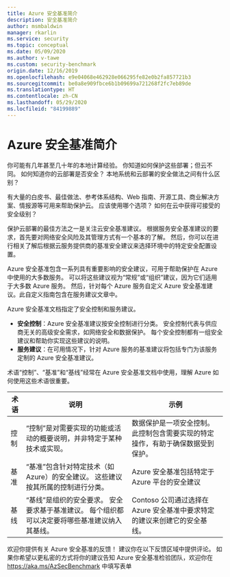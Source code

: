 ```yaml
---
title: Azure 安全基准简介
description: 安全基准简介
author: msmbaldwin
manager: rkarlin
ms.service: security
ms.topic: conceptual
ms.date: 05/09/2020
ms.author: v-tawe
ms.custom: security-benchmark
origin.date: 12/16/2019
ms.openlocfilehash: e9e04068e462928e066295fe82e0b2fa857721b3
ms.sourcegitcommit: be0a8e909fbce6b1b09699a721268f2fc7eb89de
ms.translationtype: HT
ms.contentlocale: zh-CN
ms.lasthandoff: 05/29/2020
ms.locfileid: "84199889"
---
```

# <a name="azure-security-benchmark-introduction"></a>Azure 安全基准简介

你可能有几年甚至几十年的本地计算经验。 你知道如何保护这些部署；但云不同。 如何知道你的云部署是否安全？ 本地系统和云部署的安全做法之间有什么区别？

有大量的白皮书、最佳做法、参考体系结构、Web 指南、开源工具、商业解决方案、情报源等可用来帮助保护云。 应该使用哪个选项？ 如何在云中获得可接受的安全级别？ 

保护云部署的最佳方法之一是关注云安全基准建议。 根据服务安全基准建议的要求，首先要对网络安全风险及其管理方式有一个基本的了解。 然后，你可以在进行相关了解后根据云服务提供商的基准安全建议来选择环境中的特定安全配置设置。 

Azure 安全基准包含一系列具有重要影响的安全建议，可用于帮助保护在 Azure 中使用的大多数服务。 可以将这些建议视为“常规”或“组织”建议，因为它们适用于大多数 Azure 服务。 然后，针对每个 Azure 服务自定义 Azure 安全基准建议。此自定义指南包含在服务建议文章中。 

Azure 安全基准文档指定了安全控制和服务建议。

- **安全控制**：Azure 安全基准建议按安全控制进行分类。 安全控制代表与供应商无关的高级安全需求，如网络安全和数据保护。 每个安全控制都有一组安全建议和帮助你实现这些建议的说明。 
- **服务建议**：在可用情况下，针对 Azure 服务的基准建议将包括专门为该服务定制的 Azure 安全基准建议。 

术语“控制”、“基准”和“基线”经常在 Azure 安全基准文档中使用，理解 Azure 如何使用这些术语很重要。 

| 术语 | 说明 | 示例 |
|--|--|--|
| 控制 | “控制”是对需要实现的功能或活动的概要说明，并非特定于某种技术或实现。 | 数据保护是一项安全控制。 此控制包含需要实现的特定操作，有助于确保数据受到保护。 |
| 基准 | “基准”包含针对特定技术（如 Azure）的安全建议。 这些建议按其所属的控制进行分类。 | Azure 安全基准包括特定于 Azure 平台的安全建议  |
| 基线 | “基线”是组织的安全要求。 安全要求基于基准建议。 每个组织都可以决定要将哪些基准建议纳入其基线。 | Contoso 公司通过选择在 Azure 安全基准中要求特定的建议来创建它的安全基线。 |

欢迎你提供有关 Azure 安全基准的反馈！ 建议你在以下反馈区域中提供评论。 如果你希望以更私密的方式将你的建议告知 Azure 安全基准检验团队，欢迎你在 https://aka.ms/AzSecBenchmark 中填写表单 
